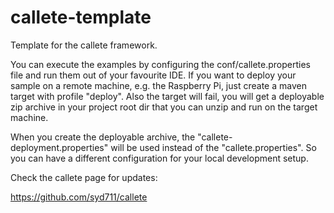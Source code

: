 callete-template
================

Template for the callete framework.

You can execute the examples by configuring the conf/callete.properties file and run them out of your
favourite IDE. If you want to deploy your sample on a remote machine, e.g. the Raspberry Pi, just create a maven
target with profile "deploy". Also the target will fail, you will get a deployable zip archive in your
project root dir that you can unzip and run on the target machine.

When you create the deployable archive, the "callete-deployment.properties" will be used instead of the 
"callete.properties". So you can have a different configuration for your local development setup.

Check the callete page for updates:
 
https://github.com/syd711/callete
 
 